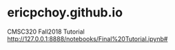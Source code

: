 # ericpchoy.github.io
CMSC320 Fall2018 Tutorial
http://127.0.0.1:8888/notebooks/Final%20Tutorial.ipynb#
